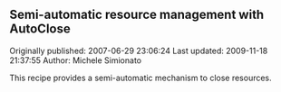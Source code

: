 ## Semi-automatic resource management with AutoClose 
Originally published: 2007-06-29 23:06:24 
Last updated: 2009-11-18 21:37:55 
Author: Michele Simionato 
 
This recipe provides a semi-automatic mechanism to close resources.